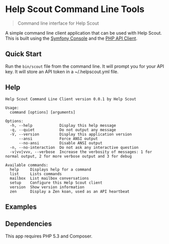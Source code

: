 Help Scout Command Line Tools
================================================================================
> Command line interface for Help Scout

A simple command line client application that can be used with Help Scout. This
is built using the [Symfony Console][symfony] and the [PHP API Client][phpapi].

## Quick Start

Run the `bin/scout` file from the command line. It will prompt you for your API
key. It will store an API token in a ~/.helpscout.yml file.

## Help
```
Help Scout Command Line Client version 0.0.1 by Help Scout

Usage:
  command [options] [arguments]

Options:
  -h, --help            Display this help message
  -q, --quiet           Do not output any message
  -V, --version         Display this application version
      --ansi            Force ANSI output
      --no-ansi         Disable ANSI output
  -n, --no-interaction  Do not ask any interactive question
  -v|vv|vvv, --verbose  Increase the verbosity of messages: 1 for normal output, 2 for more verbose output and 3 for debug

Available commands:
  help     Displays help for a command
  list     Lists commands
  mailbox  List mailbox conversations
  setup    Configure this Help Scout client
  version  Show version information
  zen      Display a Zen koan, used as an API heartbeat
```
## Examples

## Dependencies

This app requires PHP 5.3 and Composer.

[symfony]: http://symfony.com/doc/current/components/console.html
[phpapi]: https://github.com/helpscout/helpscout-api-php